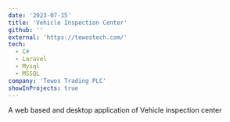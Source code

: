 ```yaml
---
date: '2023-07-15'
title: 'Vehicle Inspection Center'
github: ''
external: 'https://tewostech.com/'
tech:
  - C#
  - Laravel
  - Mysql
  - MSSQL
company: 'Tewos Trading PLC'
showInProjects: true
---
```


A web based and desktop application of Vehicle inspection center
